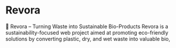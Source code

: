 # Revora
🌱 Revora – Turning Waste into Sustainable Bio-Products  Revora is a sustainability-focused web project aimed at promoting eco-friendly solutions by converting plastic, dry, and wet waste into valuable bio,
